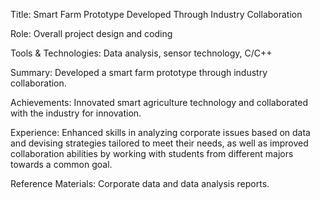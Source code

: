 Title: Smart Farm Prototype Developed Through Industry Collaboration

Role: Overall project design and coding

Tools & Technologies: Data analysis, sensor technology, C/C++

Summary: Developed a smart farm prototype through industry collaboration.

Achievements: Innovated smart agriculture technology and collaborated with the industry for innovation.

Experience: Enhanced skills in analyzing corporate issues based on data and devising strategies tailored to meet their needs, as well as improved collaboration abilities by working with students from different majors towards a common goal.

Reference Materials: Corporate data and data analysis reports.